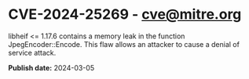 # CVE-2024-25269 - cve@mitre.org

libheif <= 1.17.6 contains a memory leak in the function JpegEncoder::Encode. This flaw allows an attacker to cause a denial of service attack.

**Publish date:** 2024-03-05
